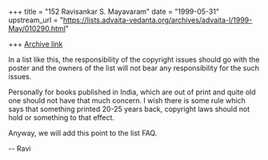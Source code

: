 +++
title = "152 Ravisankar S. Mayavaram"
date = "1999-05-31"
upstream_url = "https://lists.advaita-vedanta.org/archives/advaita-l/1999-May/010290.html"

+++
[Archive link](https://lists.advaita-vedanta.org/archives/advaita-l/1999-May/010290.html)

In a list like this, the responsibility of the copyright issues should
go with the poster and the owners of the list will not bear any
responsibility for the such issues.

Personally for books published in India, which are out of print and
quite old  one should not have that much concern. I wish there is some
rule which says that something printed 20-25 years back, copyright laws
should not hold or something to that effect.

Anyway, we will add this point to the list FAQ.

--
Ravi

